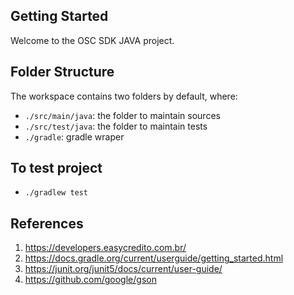 ## Getting Started

Welcome to the OSC SDK JAVA project.

## Folder Structure

The workspace contains two folders by default, where:

- `./src/main/java`: the folder to maintain sources
- `./src/test/java`: the folder to maintain tests
- `./gradle`: gradle wraper

## To test project

- `./gradlew test`
## References

1. https://developers.easycredito.com.br/
2. https://docs.gradle.org/current/userguide/getting_started.html
3. https://junit.org/junit5/docs/current/user-guide/
4. https://github.com/google/gson